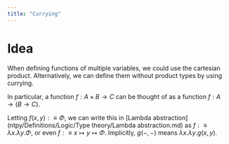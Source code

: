 ```yaml
---
title: "Currying"
---
```


# Idea
When defining functions of multiple variables, we could use the cartesian product. Alternatively, we can define them without product types by using currying.

In particular, a function $f:A\times B\to C$ can be thought of as a function $f:A\to (B\to C)$.

Letting $f(x,y):\equiv \Phi$, we can write this in [Lambda abstraction](ntpy/Definitions/Logic/Type theory/Lambda abstraction.md) as $f:\equiv\lambda x.\lambda y.\Phi$, or even $f:\equiv x\mapsto y\mapsto \Phi$. Implicitly, $g(-,-)$ means $\lambda x.\lambda y.g(x,y)$.
